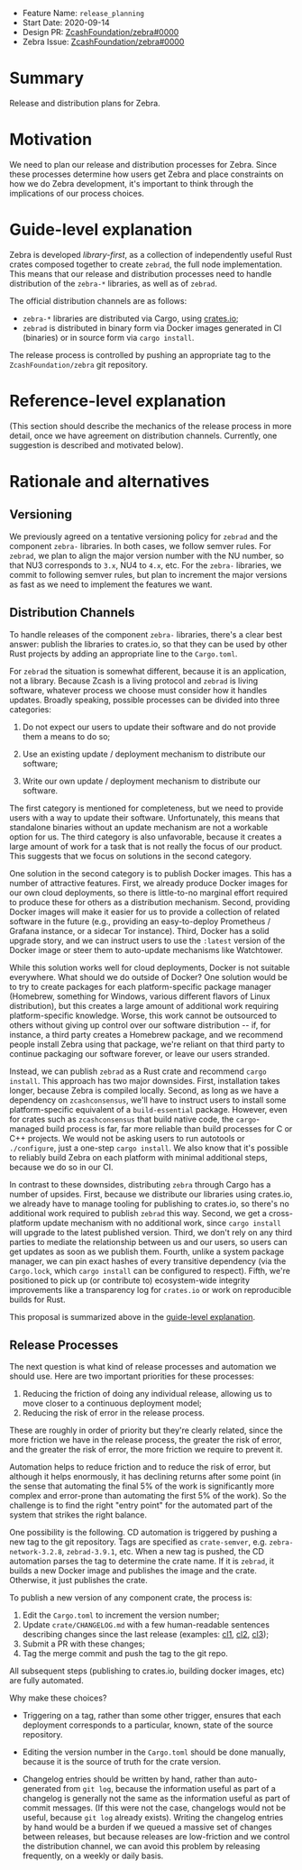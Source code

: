 - Feature Name: `release_planning`
- Start Date: 2020-09-14
- Design PR: [ZcashFoundation/zebra#0000](https://github.com/ZcashFoundation/zebra/pull/0000)
- Zebra Issue: [ZcashFoundation/zebra#0000](https://github.com/ZcashFoundation/zebra/issues/0000)

# Summary
[summary]: #summary

Release and distribution plans for Zebra.

# Motivation
[motivation]: #motivation

We need to plan our release and distribution processes for Zebra.  Since these
processes determine how users get Zebra and place constraints on how we do
Zebra development, it's important to think through the implications of our
process choices.

# Guide-level explanation
[guide-level-explanation]: #guide-level-explanation

Zebra is developed *library-first*, as a collection of independently useful
Rust crates composed together to create `zebrad`, the full node implementation.
This means that our release and distribution processes need to handle
distribution of the `zebra-*` libraries, as well as of `zebrad`.

The official distribution channels are as follows:

- `zebra-*` libraries are distributed via Cargo, using
  [crates.io](https://crates.io);
- `zebrad` is distributed in binary form via Docker images generated in CI
  (binaries) or in source form via `cargo install`.

The release process is controlled by pushing an appropriate tag to the
`ZcashFoundation/zebra` git repository.

# Reference-level explanation
[reference-level-explanation]: #reference-level-explanation

(This section should describe the mechanics of the release process in more
detail, once we have agreement on distribution channels.  Currently, one
suggestion is described and motivated below).

# Rationale and alternatives
[rationale-and-alternatives]: #rationale-and-alternatives

## Versioning

We previously agreed on a tentative versioning policy for `zebrad` and the
component `zebra-` libraries.  In both cases, we follow semver rules.  For
`zebrad`, we plan to align the major version number with the NU number, so that
NU3 corresponds to `3.x`, NU4 to `4.x`, etc.  For the `zebra-` libraries, we
commit to following semver rules, but plan to increment the major versions as
fast as we need to implement the features we want.

## Distribution Channels

To handle releases of the component `zebra-` libraries, there's a clear best
answer: publish the libraries to crates.io, so that they can be used by other
Rust projects by adding an appropriate line to the `Cargo.toml`.

For `zebrad` the situation is somewhat different, because it is an application,
not a library.  Because Zcash is a living protocol and `zebrad` is living
software, whatever process we choose must consider how it handles updates.
Broadly speaking, possible processes can be divided into three categories:

1.  Do not expect our users to update their software and do not provide them a
    means to do so;

2.  Use an existing update / deployment mechanism to distribute our software;

3.  Write our own update / deployment mechanism to distribute our software.

The first category is mentioned for completeness, but we need to provide users
with a way to update their software.  Unfortunately, this means that standalone
binaries without an update mechanism are not a workable option for us.  The
third category is also unfavorable, because it creates a large amount of work
for a task that is not really the focus of our product.  This suggests that we
focus on solutions in the second category.

One solution in the second category is to publish Docker images.  This has a
number of attractive features.  First, we already produce Docker images for our
own cloud deployments, so there is little-to-no marginal effort required to
produce these for others as a distribution mechanism.  Second, providing Docker
images will make it easier for us to provide a collection of related software
in the future (e.g., providing an easy-to-deploy Prometheus / Grafana instance,
or a sidecar Tor instance).  Third, Docker has a solid upgrade story, and we
can instruct users to use the `:latest` version of the Docker image or steer
them to auto-update mechanisms like Watchtower.

While this solution works well for cloud deployments, Docker is not suitable
everywhere.  What should we do outside of Docker?  One solution would be to try
to create packages for each platform-specific package manager (Homebrew,
something for Windows, various different flavors of Linux distribution), but
this creates a large amount of additional work requiring platform-specific
knowledge.  Worse, this work cannot be outsourced to others without giving up
control over our software distribution -- if, for instance, a third party
creates a Homebrew package, and we recommend people install Zebra using that
package, we're reliant on that third party to continue packaging our software
forever, or leave our users stranded.

Instead, we can publish `zebrad` as a Rust crate and recommend `cargo install`.
This approach has two major downsides.  First, installation takes longer,
because Zebra is compiled locally.  Second, as long as we have a dependency on
`zcashconsensus`, we'll have to instruct users to install some
platform-specific equivalent of a `build-essential` package.  However, even for
crates such as `zcashconsensus` that build native code, the `cargo`-managed
build process is far, far more reliable than build processes for C or C++
projects.  We would not be asking users to run autotools or `./configure`, just
a one-step `cargo install`.  We also know that it's possible to reliably build
Zebra on each platform with minimal additional steps, because we do so in our
CI.

In contrast to these downsides, distributing `zebra` through Cargo has a number
of upsides.  First, because we distribute our libraries using crates.io, we
already have to manage tooling for publishing to crates.io, so there's no
additional work required to publish `zebrad` this way.  Second, we get a
cross-platform update mechanism with no additional work, since `cargo install`
will upgrade to the latest published version.  Third, we don't rely on any
third parties to mediate the relationship between us and our users, so users
can get updates as soon as we publish them.  Fourth, unlike a system package
manager, we can pin exact hashes of every transitive dependency (via the
`Cargo.lock`, which `cargo install` can be configured to respect).  Fifth,
we're positioned to pick up (or contribute to) ecosystem-wide integrity
improvements like a transparency log for `crates.io` or work on reproducible
builds for Rust.

This proposal is summarized above in the [guide-level
explanation](#guide-level-explanation).

## Release Processes

The next question is what kind of release processes and automation we should
use.  Here are two important priorities for these processes:

1.  Reducing the friction of doing any individual release, allowing us to move
    closer to a continuous deployment model;
2.  Reducing the risk of error in the release process.

These are roughly in order of priority but they're clearly related, since the
more friction we have in the release process, the greater the risk of error,
and the greater the risk of error, the more friction we require to prevent it.

Automation helps to reduce friction and to reduce the risk of error, but
although it helps enormously, it has declining returns after some point (in the
sense that automating the final 5% of the work is significantly more complex
and error-prone than automating the first 5% of the work).  So the challenge is
to find the right "entry point" for the automated part of the system that
strikes the right balance.

One possibility is the following.  CD automation is triggered by pushing a new
tag to the git repository.  Tags are specified as `crate-semver`, e.g.
`zebra-network-3.2.8`, `zebrad-3.9.1`, etc.  When a new tag is pushed, the CD
automation parses the tag to determine the crate name.  If it is `zebrad`, it
builds a new Docker image and publishes the image and the crate.  Otherwise, it
just publishes the crate.

To publish a new version of any component crate, the process is:

1.  Edit the `Cargo.toml` to increment the version number;
2.  Update `crate/CHANGELOG.md` with a few human-readable sentences describing
    changes since the last release (examples: [cl1], [cl2], [cl3]);
3.  Submit a PR with these changes;
4.  Tag the merge commit and push the tag to the git repo.

[cl1]: https://github.com/ZcashFoundation/ed25519-zebra/blob/main/CHANGELOG.md
[cl2]: https://github.com/dalek-cryptography/x25519-dalek/blob/master/CHANGELOG.md
[cl3]: https://github.com/dalek-cryptography/curve25519-dalek/blob/master/CHANGELOG.md

All subsequent steps (publishing to crates.io, building docker images, etc) are
fully automated.

Why make these choices?

- Triggering on a tag, rather than some other trigger, ensures that each
  deployment corresponds to a particular, known, state of the source
  repository.

- Editing the version number in the `Cargo.toml` should be done manually,
  because it is the source of truth for the crate version.

- Changelog entries should be written by hand, rather than auto-generated from
  `git log`, because the information useful as part of a changelog is generally
  not the same as the information useful as part of commit messages.  (If this
  were not the case, changelogs would not be useful, because `git log` already
  exists).  Writing the changelog entries by hand would be a burden if we
  queued a massive set of changes between releases, but because releases are
  low-friction and we control the distribution channel, we can avoid this
  problem by releasing frequently, on a weekly or daily basis.

